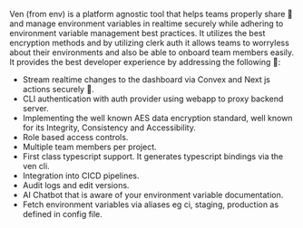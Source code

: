 Ven (from env) is a platform agnostic tool that helps teams properly share 🤝 and manage environment variables in realtime securely while adhering to environment variable management best practices. It utilizes the best encryption methods and by utilizing clerk auth it allows teams to worryless about their environments and also be able to onboard team members easily. It provides the best developer experience by addressing the following 👋:

- Stream realtime changes to the dashboard via Convex and Next js actions securely 🙌.
- CLI authentication with auth provider using webapp to proxy backend server.
- Implementing the well known AES data encryption standard, well known for its Integrity, Consistency and Accessibility.
- Role based access controls.
- Multiple team members per project.
- First class typescript support. It generates typescript bindings via the ven cli.
- Integration into CICD pipelines.
- Audit logs and edit versions.
- AI Chatbot that is aware of your environment variable documentation.
- Fetch environment variables via aliases eg ci, staging, production as defined in config file.
